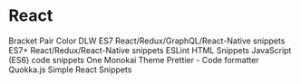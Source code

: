 # React

Bracket Pair Color DLW
ES7 React/Redux/GraphQL/React-Native snippets
ES7+ React/Redux/React-Native snippets
ESLint
HTML Snippets
JavaScript (ES6) code snippets
One Monokai Theme
Prettier - Code formatter
Quokka.js
Simple React Snippets

